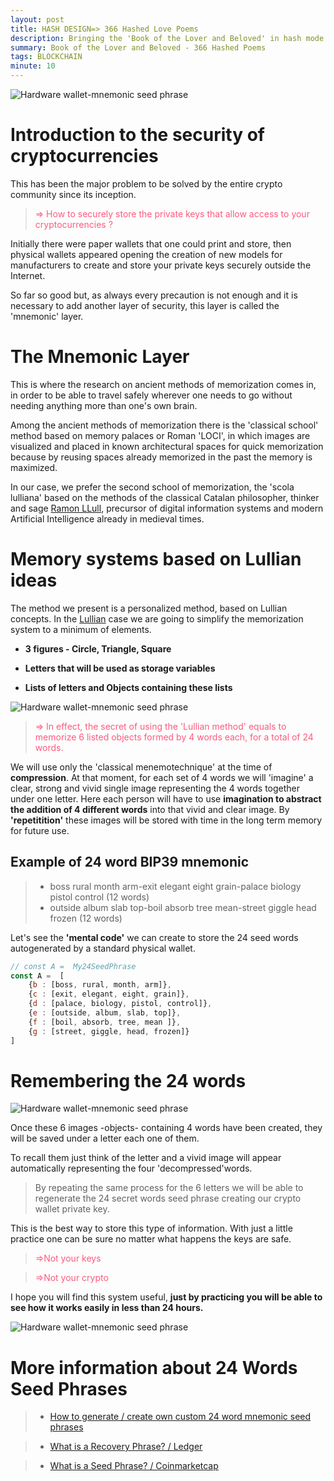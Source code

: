 ```yaml
---
layout: post
title: HASH DESIGN=> 366 Hashed Love Poems
description: Bringing the 'Book of the Lover and Beloved' in hash mode
summary: Book of the Lover and Beloved - 366 Hashed Poems 
tags: BLOCKCHAIN
minute: 10
---
```


![Hardware wallet-mnemonic seed phrase](/assets/images/art/LOVE/day88.png)

# Introduction to the security of cryptocurrencies
This has been the major problem to be solved by the entire crypto community since its inception. 
> <span style="color:#ff597d">=> How to securely store the private keys that allow access to your cryptocurrencies ? </span>

Initially there were paper wallets that one could print and store, then physical wallets appeared opening the creation of new models for manufacturers to create and store your private keys securely outside the Internet.

So far so good but, as always every precaution is not enough and it is necessary to add another layer of security, this layer is called the 'mnemonic' layer.

# The Mnemonic Layer
This is where the research on ancient methods of memorization comes in, in order to be able to travel safely wherever one needs to go without needing anything more than one's own brain.

Among the ancient methods of memorization there is the 'classical school' method based on memory palaces or Roman 'LOCI', in which images are visualized and placed in known architectural spaces for quick memorization because by reusing spaces already memorized in the past the memory is maximized.

In our case, we prefer the second school of memorization, the 'scola lulliana' based on the methods of the classical Catalan philosopher, thinker and sage [Ramon LLull](https://fr.wikipedia.org/wiki/Raymond_Lulle), precursor of digital information systems and modern Artificial Intelligence already in medieval times.

# Memory systems based on Lullian ideas
The method we present is a personalized method, based on Lullian concepts. 
In the [Lullian](https://pure.uvt.nl/ws/portalfiles/portal/1439970/fulltext.pdf) case we are going to simplify the memorization system to a minimum of elements.

* __3 figures - Circle, Triangle, Square__

* __Letters that will be used as storage variables__

* __Lists of letters and Objects containing these lists__

![Hardware wallet-mnemonic seed phrase](/assets/images/art/SEEDS/A.png)

> <span style="color:#ff597d">=> In effect, the secret of using the 'Lullian method' equals to memorize 6 listed objects formed by 4 words each, for a total of 24 words.</span>

We will use only the 'classical menemotechnique' at the time of __compression__. At that moment, for each set of 4 words we will 'imagine' a clear, strong and vivid single image representing the 4 words together under one letter. Here each person will have to use __imagination to abstract the addition of 4 different words__ into that vivid and clear image. By __'repetitition'__ these images will be stored with time in the long term memory for future use.

## Example of 24 word BIP39 mnemonic
> * boss rural month arm-exit elegant eight grain-palace biology pistol control (12 words)
> * outside album slab top-boil absorb tree mean-street giggle head frozen (12 words)

Let's see the __'mental code'__ we can create to store the 24 seed words autogenerated by a standard physical wallet.

```javascript
// const A =  My24SeedPhrase 
const A =  [
    {b : [boss, rural, month, arm]},
    {c : [exit, elegant, eight, grain]},
    {d : [palace, biology, pistol, control]},
    {e : [outside, album, slab, top]},
    {f : [boil, absorb, tree, mean ]},
    {g : [street, giggle, head, frozen]}
]
```

# Remembering the 24 words

![Hardware wallet-mnemonic seed phrase](/assets/images/art/SEEDS/B.png)

Once these 6 images -objects- containing 4 words have been created, they will be saved under a letter each one of them.

To recall them just think of the letter and a vivid image will appear automatically representing the four 'decompressed'words. 

> By repeating the same process for the 6 letters we will be able to regenerate the 24 secret words seed phrase creating our crypto wallet private key.

This is the best way to store this type of information. With just a little practice one can be sure no matter what happens the keys are safe.

> <span style="color:#ff597d">=>Not your keys</span>

> <span style="color:#ff597d">=>Not your crypto</span>

I hope you will find this system useful, __just by practicing you will be able to see how it works easily in less than 24 hours.__

![Hardware wallet-mnemonic seed phrase](/assets/images/art/SEEDS/C.png)


# More information about 24 Words Seed Phrases

> * [How to generate / create own custom 24 word mnemonic seed phrases](https://allprivatekeys.com/mnemonic-code-converter)

> * [What is a Recovery Phrase? / Ledger](https://www.ledger.com/academy/crypto/what-is-a-recovery-phrase)

> * [What is a Seed Phrase? / Coinmarketcap](https://coinmarketcap.com/alexandria/glossary/seed)
